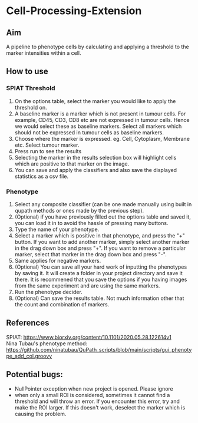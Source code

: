 # Cell-Processing-Extension

## Aim
A pipeline to phenotype cells by calculating and applying a threshold to the marker intensities within a cell. 

## How to use

### SPIAT Threshold
1. On the options table, select the marker you would like to apply the threshold on. 
2. A baseline marker is a marker which is not present in tumour cells. For example, CD45, CD3, CD8 etc are not expressed in tumour cells. Hence we would select these as baseline markers. Select all markers which should not be expressed in tumour cells as baseline markers.
3. Choose where the marker is expressed. eg. Cell, Cytoplasm, Membrane etc. Select tumour marker. 
4. Press run to see the results
5. Selecting the marker in the results selection box will highlight cells which are positive to that marker on the image. 
6. You can save and apply the classifiers and also save the displayed statistics as a csv file. 

### Phenotype
1. Select any composite classifier (can be one made manually using built in qupath methods or ones made by the previous step).    
2. (Optional) if you have previously filled out the options table and saved it, you can load it in to avoid the hassle of pressing many buttons.   
3. Type the name of your phenotype.   
4. Select a marker which is positive in that phenotype, and press the "+" button. If you want to add another marker, simply select another marker in the drag down box and press "+". If you want to remove a particular marker, select that marker in the drag down box and press "-".    
5. Same applies for negative markers.   
6. (Optional) You can save all your hard work of inputting the phenotypes by saving it. It will create a folder in your project directory and save it there. It is recommened that you save the options if you having images from the same experiment and are using the same markers.   
7. Run the phenotype decider.   
8. (Optional) Can save the results table. Not much information other that the count and combination of markers.    

## References
SPIAT: https://www.biorxiv.org/content/10.1101/2020.05.28.122614v1  
Nina Tubau's phenotype method: https://github.com/ninatubau/QuPath_scripts/blob/main/scripts/gui_phenotype_add_col.groovy  

## Potential bugs:
- NullPointer exception when new project is opened. Please ignore
- when only a small ROI is considered, sometimes it cannot find a threshold and will throw an error. If you encounter this error, try and make the ROI larger. If this doesn't work, deselect the marker which is causing the problem. 

